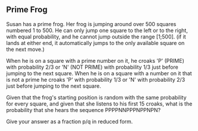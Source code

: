 ## Prime Frog

Susan has a prime frog.
Her frog is jumping around over 500 squares numbered 1 to 500. He can only jump one square to the left or to the right, with equal probability, and he cannot jump outside the range [1;500].
(if it lands at either end, it automatically jumps to the only available square on the next move.)

When he is on a square with a prime number on it, he croaks 'P' (PRIME) with probability 2/3 or 'N' (NOT PRIME) with probability 1/3 just before jumping to the next square.
When he is on a square with a number on it that is not a prime he croaks 'P' with probability 1/3 or 'N' with probability 2/3 just before jumping to the next square.

Given that the frog's starting position is random with the same probability for every square, and given that she listens to his first 15 croaks, what is the probability that she hears the sequence PPPPNNPPPNPPNPN?

Give your answer as a fraction p/q in reduced form.
